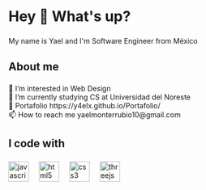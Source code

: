 <h1 align="left">Hey 👋 What's up?</h1>

###

<p align="left">My name is Yael and I'm Software Engineer from México</p>

###

<h2 align="left">About me</h2>

###

<p align="left">👀 I’m interested in Web Design<br>🌱 I’m currently studying CS at Universidad del Noreste<br>📂 Portafolio https://y4elx.github.io/Portafolio/<br>📫 How to reach me yaelmonterrubio10@gmail.com</p>

###

<h2 align="left">I code with</h2>

###

<div align="left">
  <img src="https://cdn.jsdelivr.net/gh/devicons/devicon/icons/javascript/javascript-original.svg" height="40" alt="javascript logo"  />
  <img width="12" />
  <img src="https://cdn.jsdelivr.net/gh/devicons/devicon/icons/html5/html5-original.svg" height="40" alt="html5 logo"  />
  <img width="12" />
  <img src="https://cdn.jsdelivr.net/gh/devicons/devicon/icons/css3/css3-original.svg" height="40" alt="css3 logo"  />
  <img width="12" />
  <img  onclick="window.open('https://threejs.org/docs/index.html#manual/en/introduction/Creating-a-scene', '_blank');" src="https://skillicons.dev/icons?i=threejs" height="40" alt="threejs logo"  />
</div>

###
